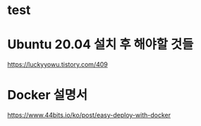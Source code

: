 # test

# Ubuntu 20.04 설치 후 해야할 것들
https://luckyyowu.tistory.com/409

# Docker 설명서
https://www.44bits.io/ko/post/easy-deploy-with-docker
